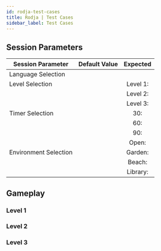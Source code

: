 ```yaml
---
id: rodja-test-cases
title: Rodja | Test Cases
sidebar_label: Test Cases
---
```


## Session Parameters

| Session Parameter     	| Default Value 	|          Expected          	|
|-----------------------	|:-------------:	|:--------------------------:	|
| Language Selection    	|               	|                            	|
| Level Selection       	|               	| Level 1:                      |
|                           |                   | Level 2: 	                    |
|                           |                   | Level 3:            	        |
| Timer Selection       	|               	| 30:         	|
|                           |                   | 60:            	        |
|                           |                   | 90:            	        |
|                           |                   | Open:            	        |
| Environment Selection 	|               	| Garden:     	|
|  	|               	| Beach:     	|
|  	|               	| Library:     	|

## Gameplay

### Level 1

### Level 2

### Level 3